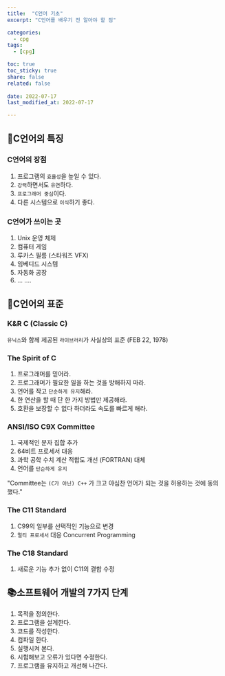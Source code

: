 ```yaml
---
title:  "C언어 기초"
excerpt: "C언어를 배우기 전 알아야 할 점"

categories:
  - cpg
tags:
  - [cpg]

toc: true
toc_sticky: true
share: false
related: false
 
date: 2022-07-17
last_modified_at: 2022-07-17

---
```


## :pushpin:C언어의 특징

### C언어의 장점
1. 프로그램의 `효율성`을 높일 수 있다.
2. `강력`하면서도 `유연`하다.
3. `프로그래머 중심`이다.
4. 다른 시스템으로 `이식`하기 좋다.

### C언어가 쓰이는 곳
1. Unix 운영 체제
2. 컴퓨터 게임
3. 루카스 필름 (스타워즈 VFX)
4. 임베디드 시스템
5. 자동화 공장
6. ... ....

## :pushpin:C언어의 표준
### K&R C (Classic C)
`유닉스`와 함께 제공된 `라이브러리`가 사실상의 표준 (FEB 22, 1978)

### The Spirit of C
1. 프로그래머를 믿어라.
2. 프로그래머가 필요한 일을 하는 것을 방해하지 마라.
3. 언어를 작고 `단순하게 유지`해라.
4. 한 연산을 할 때 단 한 가지 방법만 제공해라.
5. 호환을 보장할 수 없다 하더라도 속도를 빠르게 해라.

### ANSI/ISO C9X Committee
1. 국제적인 문자 집합 추가
2. 64비트 프로세서 대응
3. 과학 공학 수치 계산 적합도 개선 (FORTRAN) 대체
4. 언어를 `단순하게 유지`

"Committee는 `(C가 아닌) C++` 가 크고 야심찬 언어가 되는 것을 허용하는 것에 동의했다."

### The C11 Standard
1. C99의 일부를 선택적인 기능으로 변경
2. `멀티 프로세서` 대응 Concurrent Programming


### The C18 Standard
1. 새로운 기능 추가 없이 C11의 결함 수정

## :books:소프트웨어 개발의 7가지 단계
1. 목적을 정의한다.
2. 프로그램을 설계한다.
3. 코드를 작성한다.
4. 컴파일 한다.
5. 실행시켜 본다.
6. 시험해보고 오류가 있다면 수정한다.
7. 프로그램을 유지하고 개선해 나간다.